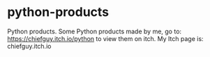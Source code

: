 # python-products
Python products.
Some Python products made by me, go to: https://chiefguy.itch.io/python to view them on itch. My Itch page is: chiefguy.itch.io

